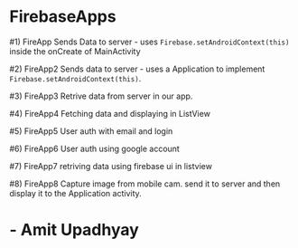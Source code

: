 # FirebaseApps

#1) FireApp
Sends Data to server - uses `Firebase.setAndroidContext(this)` inside the onCreate of MainActivity


#2) FireApp2
Sends data to server - uses a Application to implement `Firebase.setAndroidContext(this)`.


#3) FireApp3
Retrive data from server in our app.


#4) FireApp4
Fetching data and displaying in ListView


#5) FireApp5
User auth with email and login


#6) FireApp6
User auth using google account


#7) FireApp7
retriving data using firebase ui in listview

#8) FireApp8
Capture image from mobile cam. send it to server and then display it to the Application activity.

# - Amit Upadhyay

